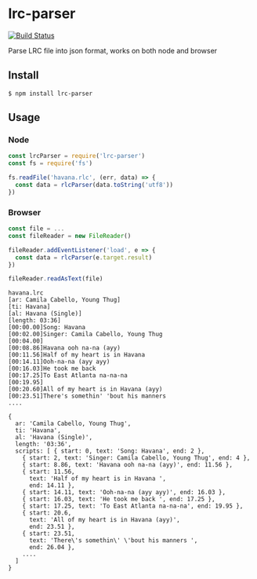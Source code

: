 # lrc-parser

[![Build Status](https://travis-ci.org/dkakashi69/lrc-parser.svg?branch=master)](https://travis-ci.org/dkakashi69/lrc-parser)

Parse LRC file into json format, works on both node and browser
## Install
```
$ npm install lrc-parser
```

## Usage

### Node
```js
const lrcParser = require('lrc-parser')
const fs = require('fs')

fs.readFile('havana.rlc', (err, data) => {
  const data = rlcParser(data.toString('utf8'))
})

```

### Browser
```js
const file = ...
const fileReader = new FileReader()

fileReader.addEventListener('load', e => {
  const data = rlcParser(e.target.result)
})

fileReader.readAsText(file)
```
```
havana.lrc
[ar: Camila Cabello, Young Thug]
[ti: Havana]
[al: Havana (Single)]
[length: 03:36]
[00:00.00]Song: Havana
[00:02.00]Singer: Camila Cabello, Young Thug
[00:04.00]
[00:08.86]Havana ooh na-na (ayy)
[00:11.56]Half of my heart is in Havana 
[00:14.11]Ooh-na-na (ayy ayy)
[00:16.03]He took me back 
[00:17.25]To East Atlanta na-na-na
[00:19.95]
[00:20.60]All of my heart is in Havana (ayy)
[00:23.51]There's somethin' 'bout his manners 
....
```
```
{
  ar: 'Camila Cabello, Young Thug',
  ti: 'Havana',
  al: 'Havana (Single)',
  length: '03:36',
  scripts: [ { start: 0, text: 'Song: Havana', end: 2 },
    { start: 2, text: 'Singer: Camila Cabello, Young Thug', end: 4 },
    { start: 8.86, text: 'Havana ooh na-na (ayy)', end: 11.56 },
    { start: 11.56,
      text: 'Half of my heart is in Havana ',
      end: 14.11 },
    { start: 14.11, text: 'Ooh-na-na (ayy ayy)', end: 16.03 },
    { start: 16.03, text: 'He took me back ', end: 17.25 },
    { start: 17.25, text: 'To East Atlanta na-na-na', end: 19.95 },
    { start: 20.6,
      text: 'All of my heart is in Havana (ayy)',
      end: 23.51 },
    { start: 23.51,
      text: 'There\'s somethin\' \'bout his manners ',
      end: 26.04 },
    ....
  ]
}
```
